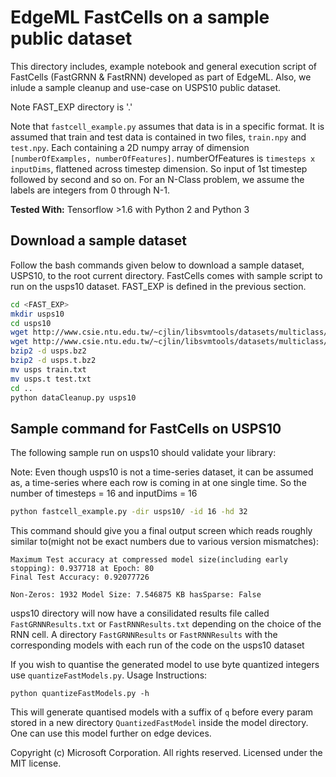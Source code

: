 # EdgeML FastCells on a sample public dataset

This directory includes, example notebook and general execution script of FastCells (FastGRNN & FastRNN) 
developed as part of EdgeML. Also, we inlude a sample cleanup and use-case on USPS10 public dataset.

Note FAST_EXP directory is '.'

Note that `fastcell_example.py` assumes that data is in a specific format.
It is assumed that train and test data is contained in two files,
`train.npy` and `test.npy`. Each containing a 2D numpy array of dimension
`[numberOfExamples, numberOfFeatures]`. numberOfFeatures is `timesteps x inputDims`,
flattened across timestep dimension. So input of 1st timestep followed by second and so on.
For an N-Class problem, we assume the labels are integers from 0 through N-1.

**Tested With:** Tensorflow >1.6 with Python 2 and Python 3

## Download a sample dataset
Follow the bash commands given below to download a sample dataset, USPS10, to the root current directory. FastCells comes with sample script to run on the usps10 dataset. FAST_EXP is defined in the previous section.

```bash
cd <FAST_EXP>
mkdir usps10
cd usps10
wget http://www.csie.ntu.edu.tw/~cjlin/libsvmtools/datasets/multiclass/usps.bz2
wget http://www.csie.ntu.edu.tw/~cjlin/libsvmtools/datasets/multiclass/usps.t.bz2
bzip2 -d usps.bz2
bzip2 -d usps.t.bz2
mv usps train.txt
mv usps.t test.txt
cd ..
python dataCleanup.py usps10
```

## Sample command for FastCells on USPS10
The following sample run on usps10 should validate your library:

Note: Even though usps10 is not a time-series dataset, it can be assumed as, a time-series where each row is coming in at one single time.
So the number of timesteps = 16 and inputDims = 16

```bash
python fastcell_example.py -dir usps10/ -id 16 -hd 32
```
This command should give you a final output screen which reads roughly similar to(might not be exact numbers due to various version mismatches):

```
Maximum Test accuracy at compressed model size(including early stopping): 0.937718 at Epoch: 80
Final Test Accuracy: 0.92077726

Non-Zeros: 1932 Model Size: 7.546875 KB hasSparse: False
```
usps10 directory will now have a consilidated results file called `FastGRNNResults.txt` or `FastRNNResults.txt` depending on the choice of the RNN cell.
A directory `FastGRNNResults` or `FastRNNResults` with the corresponding models with each run of the code on the usps10 dataset

If you wish to quantise the generated model to use byte quantized integers use `quantizeFastModels.py`. Usage Instructions:

```
python quantizeFastModels.py -h
```

This will generate quantised models with a suffix of `q` before every param stored in a new directory `QuantizedFastModel` inside the model directory.
One can use this model further on edge devices.

Copyright (c) Microsoft Corporation. All rights reserved. 
Licensed under the MIT license.
